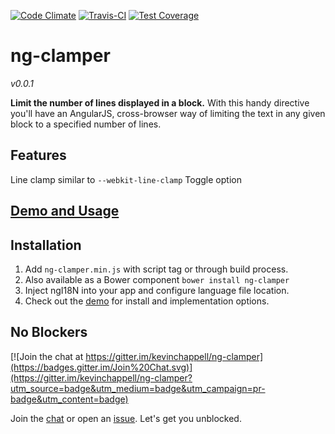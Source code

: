[![Code Climate](https://codeclimate.com/github/kevinchappell/ng-clamper/badges/gpa.svg)](https://codeclimate.com/github/kevinchappell/ng-clamper)
[![Travis-CI](https://travis-ci.org/kevinchappell/ng-clamper.svg)](https://travis-ci.org/kevinchappell/ng-clamper)
[![Test Coverage](https://codeclimate.com/github/kevinchappell/ng-clamper/badges/coverage.svg)](https://codeclimate.com/github/kevinchappell/ng-clamper/coverage)
# ng-clamper #
<em>v0.0.1</em>

**Limit the number of lines displayed in a block.**
With this handy directive you'll have an AngularJS, cross-browser way of limiting the text in any given block to a specified number of lines.

## Features
Line clamp similar to `--webkit-line-clamp`
Toggle option

## [Demo and Usage](http://kevinchappell.github.io/ng-clamper/)

## Installation
1. Add `ng-clamper.min.js` with script tag or through build process.
  2. Also available as a Bower component `bower install ng-clamper`
2. Inject ngI18N into your app and configure language file location.
3. Check out the [demo](http://kevinchappell.github.io/ng-clamper/) for install and implementation options.

## No Blockers
[![Join the chat at https://gitter.im/kevinchappell/ng-clamper](https://badges.gitter.im/Join%20Chat.svg)](https://gitter.im/kevinchappell/ng-clamper?utm_source=badge&utm_medium=badge&utm_campaign=pr-badge&utm_content=badge)

Join the [chat](https://gitter.im/kevinchappell/ng-clamper) or open an [issue](https://github.com/kevinchappell/ng-clamper/issues/new). Let's get you unblocked.
